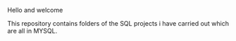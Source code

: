 Hello and welcome 

This repository contains folders of the SQL projects i have carried out which are all in MYSQL.
